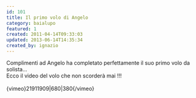```yaml
---
id: 101
title: Il primo volo di Angelo
category: baialupo
featured: 1
created: 2011-04-14T09:33:03
updated: 2013-06-14T14:35:34
created_by: ignazio
---
```

<p>
 Complimenti ad Angelo ha completato perfettamente il suo primo volo da solista...
 <br/>
 Ecco il video del volo che non scorderà mai !!!
 <br/>
 <br/>
 {vimeo}21911909|680|380{/vimeo}
</p>
